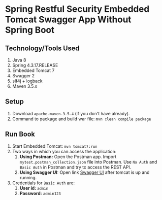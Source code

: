 # Spring Restful Security Embedded Tomcat Swagger App Without Spring Boot

## Technology/Tools Used

1. Java 8
2. Spring 4.3.17.RELEASE
3. Embedded Tomcat 7
4. Swagger 2
5. slf4j + logback
6. Maven 3.5.x

## Setup

1. Download `apache-maven-3.5.4` (if you don't have already). 
2. Command to package and build war file: `mvn clean compile package`

## Run Book

1. Start Embedded Tomcat: `mvn tomcat7:run`
2. Two ways in which you can access the application:
	1. **Using Postman:** Open the Postman app. Import `mytest.postman_collection.json` file into Postman. Use `No Auth` and `Basic Auth` in Postman and try to access the REST API.
	2. **Using Swagger UI:** Open link [Swagger UI](http://localhost:8080/transaction/swagger-ui.html) after tomcat is up and running.
3. Credentials for `Basic Auth` are: 
	1. **User id:** `admin`
	2. **Password:** `admin123`
